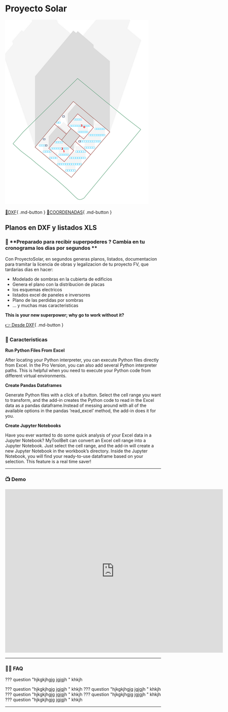 # Proyecto Solar

![1672329020891](image/index/1672329020891.png)

[📐DXF](Diseno/dxf){ .md-button }
[📍COORDENADAS](Diseno/coordenadas){ .md-button }

## **Planos en DXF y listados XLS**

### 🚀 **Preparado para recibir superpoderes ?  Cambia en tu cronograma los dias por segundos **


Con ProyectoSolar, en  segundos generas  planos, listados, documentacion para tramitar la licencia de obras y legalizacion de tu proyecto FV, que tardarias  dias en hacer:

* Modelado de sombras en la cubierta de edificios
* Genera el plano con la distribucion de placas
* los esquemas electricos
* listados excel de paneles e inversores
* Plano de las perdidas por sombras
* … y muchas mas caracteristicas

**This is your new superpower; why go to work without it?**

[👉  Desde DXF](Diseno/dxf){ .md-button }

### **🚀 Caracteristicas**

**Run Python Files From Excel**

After
 locating your Python interpreter, you can execute Python files directly
 from Excel. In the Pro Version, you can also add several Python
interpreter paths. This is helpful when you need to execute your Python
code from different virtual environments.

**Create Pandas Dataframes**

Generate
 Python files with a click of a button. Select the cell range you want
to transform, and the add-in creates the Python code to read in the
Excel data as a pandas dataframe.Instead of messing around with all of
the available options in the pandas ‘read_excel’ method, the add-in does
 it for you.

**Create Jupyter Notebooks**

Have
 you ever wanted to do some quick analysis of your Excel data in a
Jupyter Notebook? MyToolBelt can convert an Excel cell range into a
Jupyter Notebook. Just select the cell range, and the add-in will create
 a new Jupyter Notebook in the workbook’s directory. Inside the Jupyter
Notebook, you will find your ready-to-use dataframe based on your
selection. This feature is a real time saver!

---

### **📺 Demo**

<iframe src="https://www.youtube.com/embed/PmJ9rkKGqrI" allow="autoplay; encrypted-media" allowfullscreen="" width="704" height="528" frameborder="0"></iframe>

---

### **🙋‍♀️ FAQ**

??? question "hjkgkjhgjg jgjgjh "
    khkjh

??? question "hjkgkjhgjg jgjgjh "
    khkjh
??? question "hjkgkjhgjg jgjgjh "
    khkjh
??? question "hjkgkjhgjg jgjgjh "
    khkjh
??? question "hjkgkjhgjg jgjgjh "
    khkjh
??? question "hjkgkjhgjg jgjgjh "
    khkjh

---

